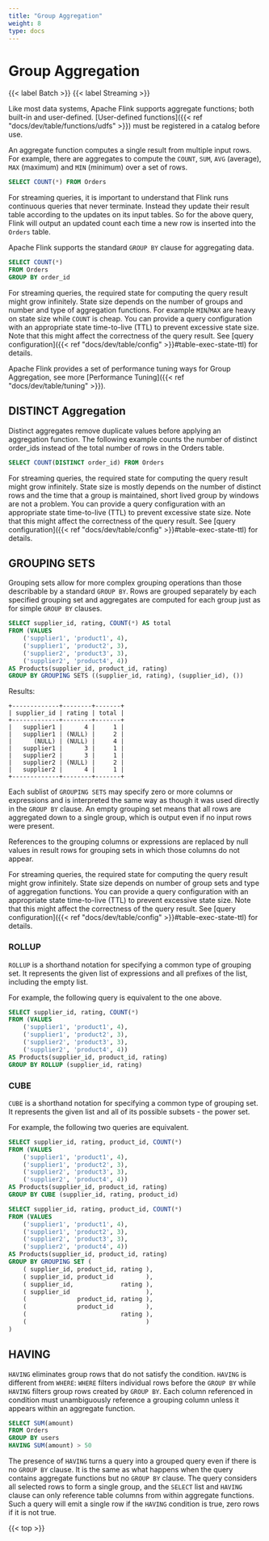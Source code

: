 ```yaml
---
title: "Group Aggregation"
weight: 8
type: docs
---
```

<!--
Licensed to the Apache Software Foundation (ASF) under one
or more contributor license agreements.  See the NOTICE file
distributed with this work for additional information
regarding copyright ownership.  The ASF licenses this file
to you under the Apache License, Version 2.0 (the
"License"); you may not use this file except in compliance
with the License.  You may obtain a copy of the License at

  http://www.apache.org/licenses/LICENSE-2.0

Unless required by applicable law or agreed to in writing,
software distributed under the License is distributed on an
"AS IS" BASIS, WITHOUT WARRANTIES OR CONDITIONS OF ANY
KIND, either express or implied.  See the License for the
specific language governing permissions and limitations
under the License.
-->

# Group Aggregation
{{< label Batch >}} {{< label Streaming >}}

Like most data systems, Apache Flink supports aggregate functions; both built-in and user-defined. [User-defined functions]({{< ref "docs/dev/table/functions/udfs" >}}) must be registered in a catalog before use.

An aggregate function computes a single result from multiple input rows. For example, there are aggregates to compute the `COUNT`, `SUM`, `AVG` (average), `MAX` (maximum) and `MIN` (minimum) over a set of rows.

```sql
SELECT COUNT(*) FROM Orders
```

For streaming queries, it is important to understand that Flink runs continuous queries that never terminate. Instead they update their result table according to the updates on its input tables. So for the above query, Flink will output an updated count each time a new row is inserted into the `Orders` table.

Apache Flink supports the standard `GROUP BY` clause for aggregating data.

```sql
SELECT COUNT(*)
FROM Orders
GROUP BY order_id
```

For streaming queries, the required state for computing the query result might grow infinitely. State size depends on the number of groups and number and type of aggregation functions. For example `MIN`/`MAX` are heavy on state size while `COUNT` is cheap. You can provide a query configuration with an appropriate state time-to-live (TTL) to prevent excessive state size. Note that this might affect the correctness of the query result. See [query configuration]({{< ref "docs/dev/table/config" >}}#table-exec-state-ttl) for details.

Apache Flink provides a set of performance tuning ways for Group Aggregation, see more [Performance Tuning]({{< ref "docs/dev/table/tuning" >}}).

## DISTINCT Aggregation

Distinct aggregates remove duplicate values before applying an aggregation function. The following example counts the number of distinct order_ids instead of the total number of rows in the Orders table.

```sql
SELECT COUNT(DISTINCT order_id) FROM Orders
```

For streaming queries, the required state for computing the query result might grow infinitely. State size is mostly depends on the number of distinct rows and the time that a group is maintained, short lived group by windows are not a problem. You can provide a query configuration with an appropriate state time-to-live (TTL) to prevent excessive state size. Note that this might affect the correctness of the query result. See [query configuration]({{< ref "docs/dev/table/config" >}}#table-exec-state-ttl) for details.

## GROUPING SETS

Grouping sets allow for more complex grouping operations than those describable by a standard `GROUP BY`. Rows are grouped separately by each specified grouping set and aggregates are computed for each group just as for simple `GROUP BY` clauses.

```sql
SELECT supplier_id, rating, COUNT(*) AS total
FROM (VALUES
    ('supplier1', 'product1', 4),
    ('supplier1', 'product2', 3),
    ('supplier2', 'product3', 3),
    ('supplier2', 'product4', 4))
AS Products(supplier_id, product_id, rating)
GROUP BY GROUPING SETS ((supplier_id, rating), (supplier_id), ())
```

Results:

```
+-------------+--------+-------+
| supplier_id | rating | total |
+-------------+--------+-------+
|   supplier1 |      4 |     1 |
|   supplier1 | (NULL) |     2 |
|      (NULL) | (NULL) |     4 |
|   supplier1 |      3 |     1 |
|   supplier2 |      3 |     1 |
|   supplier2 | (NULL) |     2 |
|   supplier2 |      4 |     1 |
+-------------+--------+-------+
```

Each sublist of `GROUPING SETS` may specify zero or more columns or expressions and is interpreted the same way as though it was used directly in the `GROUP BY` clause. An empty grouping set means that all rows are aggregated down to a single group, which is output even if no input rows were present.

References to the grouping columns or expressions are replaced by null values in result rows for grouping sets in which those columns do not appear.

For streaming queries, the required state for computing the query result might grow infinitely. State size depends on number of group sets and type of aggregation functions. You can provide a query configuration with an appropriate state time-to-live (TTL) to prevent excessive state size. Note that this might affect the correctness of the query result. See [query configuration]({{< ref "docs/dev/table/config" >}}#table-exec-state-ttl) for details.

### ROLLUP

`ROLLUP` is a shorthand notation for specifying a common type of grouping set. It represents the given list of expressions and all prefixes of the list, including the empty list.

For example, the following query is equivalent to the one above.

```sql
SELECT supplier_id, rating, COUNT(*)
FROM (VALUES
    ('supplier1', 'product1', 4),
    ('supplier1', 'product2', 3),
    ('supplier2', 'product3', 3),
    ('supplier2', 'product4', 4))
AS Products(supplier_id, product_id, rating)
GROUP BY ROLLUP (supplier_id, rating)
```

### CUBE

`CUBE` is a shorthand notation for specifying a common type of grouping set. It represents the given list and all of its possible subsets - the power set.

For example, the following two queries are equivalent.

```sql
SELECT supplier_id, rating, product_id, COUNT(*)
FROM (VALUES
    ('supplier1', 'product1', 4),
    ('supplier1', 'product2', 3),
    ('supplier2', 'product3', 3),
    ('supplier2', 'product4', 4))
AS Products(supplier_id, product_id, rating)
GROUP BY CUBE (supplier_id, rating, product_id)

SELECT supplier_id, rating, product_id, COUNT(*)
FROM (VALUES
    ('supplier1', 'product1', 4),
    ('supplier1', 'product2', 3),
    ('supplier2', 'product3', 3),
    ('supplier2', 'product4', 4))
AS Products(supplier_id, product_id, rating)
GROUP BY GROUPING SET (
    ( supplier_id, product_id, rating ),
    ( supplier_id, product_id         ),
    ( supplier_id,             rating ),
    ( supplier_id                     ),
    (              product_id, rating ),
    (              product_id         ),
    (                          rating ),
    (                                 )
)
```

## HAVING

`HAVING` eliminates group rows that do not satisfy the condition. `HAVING` is different from `WHERE`: `WHERE` filters individual rows before the `GROUP BY` while `HAVING` filters group rows created by `GROUP BY`. Each column referenced in condition must unambiguously reference a grouping column unless it appears within an aggregate function.

```sql
SELECT SUM(amount)
FROM Orders
GROUP BY users
HAVING SUM(amount) > 50
```

The presence of `HAVING` turns a query into a grouped query even if there is no `GROUP BY` clause. It is the same as what happens when the query contains aggregate functions but no `GROUP BY` clause. The query considers all selected rows to form a single group, and the `SELECT` list and `HAVING` clause can only reference table columns from within aggregate functions. Such a query will emit a single row if the `HAVING` condition is true, zero rows if it is not true.

{{< top >}}
